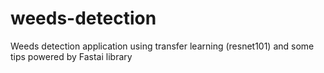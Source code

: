 # weeds-detection
Weeds detection application using transfer learning (resnet101) and some tips powered by Fastai library
